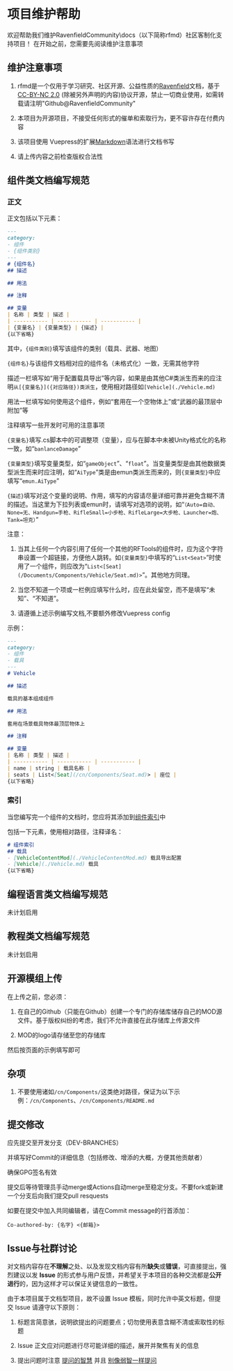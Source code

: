 # 项目维护帮助

欢迎帮助我们维护RavenfieldCommunity\docs（以下简称rfmd）社区客制化支持项目！
在开始之前，您需要先阅读维护注意事项

## 维护注意事项

1. rfmd是一个仅用于学习研究、社区开源、公益性质的[Ravenfield](https://ravenfieldgame.com/)文档，基于 [CC-BY-NC 2.0](https://github.com/RavenfieldCommunity/docs/blob/main/LICENSE) (除被另外声明的内容)协议开源，禁止一切商业使用，如需转载请注明"Github@RavenfieldCommunity"

2. 本项目为开源项目，不接受任何形式的催单和索取行为，更不容许存在付费内容

3. 该项目使用 Vuepress的扩展[Markdown](https://zh.wikipedia.org/zh-cn/Markdown)语法进行文档书写

4. 请上传内容之前检查版权合法性

## 组件类文档编写规范

### 正文

正文包括以下元素：
```markdown
---
category: 
- 组件
- {组件类别}
---
# {组件名}
## 描述

## 用法

## 注释

## 变量
| 名称 | 类型 | 描述 |
| ----------- | ----------- | ----------- |
| {变量名} | {变量类型} | {描述} |
{以下省略}
```

其中，`{组件类别}`填写该组件的类别（载具、武器、地图）

`{组件名}`与该组件文档相对应的组件名（未格式化）一致，无需其他字符

描述一栏填写如“用于配置载具导出”等内容，如果是由其他C#类派生而来的应注明`从[{变量名}]({对应路径})类派生`，使用相对路径如`[Vehicle](./Vehicle.md)`

用法一栏填写如何使用这个组件，例如“套用在一个空物体上”或“武器的最顶层中附加”等

注释填写一些开发时可用的注意事项

`{变量名}`填写.cs脚本中的可调整项（变量），应与在脚本中未被Unity格式化的名称一致，如“`banlanceDamage`”

`{变量类型}`填写变量类型，如“`gameObject`”、“`float`”。当变量类型是由其他数据类型派生而来时应注明，如“`AiType`”类是由emun类派生而来的，则`{变量类型}`中应填写“`emun.AiType`”

`{描述}`填写对这个变量的说明、作用，填写的内容请尽量详细可靠并避免含糊不清的描述。当这里为下拉列表或emun时，请填写对选项的说明，如“`（Auto=自动、None=无、Handgun=手枪、RifleSmall=小步枪、RifleLarge=大步枪、Launcher=炮、Tank=坦克）`”

注意：
1. 当其上任何一个内容引用了任何一个其他的RFTools的组件时，应为这个字符串设置一个超链接，方便他人跳转。如`{变量类型}`中填写的“`List<Seat>`”时使用了一个组件，则应改为“`List<[Seat](/Documents/Components/Vehicle/Seat.md)>`”。其他地方同理。

2. 当您不知道一个项或一栏例应填写什么时，应在此处留空，而不是填写“未知”、“不知道”。

3. 请遵循上述示例编写文档,不要额外修改Vuepress config

示例：
```markdown
---
category: 
- 组件
- 载具
---
# Vehicle

## 描述

载具的基本组成组件

## 用法

套用在场景载具物体最顶层物体上

## 注释

## 变量
| 名称 | 类型 | 描述 |
| ----------- | ----------- | ----------- |
| name | string | 载具名称 | 
| seats | List<[Seat](/cn/Components/Seat.md)> | 座位 |
{以下省略}
```

### 索引

当您编写完一个组件的文档时，您应将其添加到[组件索引](/cn/Components/README.md)中

包括一下元素，使用相对路径，注释译名：
```markdown
# 组件索引
## 载具
- [VehicleContentMod](./VehicleContentMod.md) 载具导出配置
- [Vehicle](./Vehicle.md) 载具
{以下省略}
```

## 编程语言类文档编写规范

未计划启用

## 教程类文档编写规范

未计划启用

## 开源模组上传

在上传之前，您必须：

1. 在自己的Github（只能在Github）创建一个专门的存储库储存自己的MOD源文件。基于版权纠纷的考虑，我们不允许直接在此存储库上传源文件

2. MOD的logo请存储至您的存储库

然后按页面的示例填写即可

## 杂项

1. 不要使用诸如`/cn/Components/`这类绝对路径，保证为以下示例：`/cn/Components`、`/cn/Components/README.md`

## 提交修改

应先提交至开发分支（DEV-BRANCHES）

并填写好Commit的详细信息（包括修改、增添的大概，方便其他贡献者）

确保GPG签名有效

提交后等待管理员手动merge或Actions自动merge至稳定分支。不要fork或新建一个分支后向我们提交pull resquests

如要在提交中加入共同编辑者，请在Commit message的行首添加：
```
Co-authored-by: {名字} <{邮箱}>
```

## Issue与社群讨论

对文档内容存在**不理解**之处、以及发现文档内容有所**缺失**或**错误**，可直接提出，强烈建议以发 **Issue** 的形式参与用户反馈，并希望关于本项目的各种交流都是**公开进行**的，因为这样才可以保证关键信息的一致性。

由于本项目属于文档型项目，故不设置 Issue 模板，同时允许中英文标题，但提交 Issue 请遵守以下原则：

1. 标题言简意骇，说明欲提出的问题要点；切勿使用表意含糊不清或索取性的标题

2. Issue 正文应对问题进行尽可能详细的描述，展开并聚焦有关的信息

3.  提出问题时注意 [提问的智慧](https://github.com/ryanhanwu/How-To-Ask-Questions-The-Smart-Way/blob/main/README-zh_CN.md) 并且 [别像弱智一样提问](https://github.com/tangx/Stop-Ask-Questions-The-Stupid-Ways)
